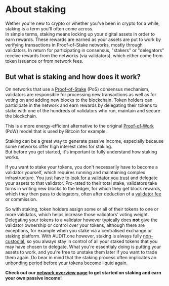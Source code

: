# About staking

Wether you're new to crypto or whether you've been in crypto for a while, staking is a term you'll often come across. <br> 
In simple terms, staking means locking up your digital assets in order to earn rewards. These rewards are earned as your assets are put to work by verifying transactions in Proof-of-Stake networks, mostly through validators. In return for participating in consensus, "stakers" or "delegators" receive rewards from the networks (via validators), which either come from token issuance or from network fees. 

## But what is staking and how does it work? 

On networks that use a [Proof-of-Stake](Proof_of_stake.md) (PoS) consensus mechanism, validators are responsible for processing new transactions as well as for voting on and adding new blocks to the blockchain. Token holders can participate in the network and earn rewards by delegating their tokens to stake with one of the hundreds of validators who run, maintain and secure the blockchain. 

This is a more energy-efficient alternative to the original [Proof-of-Work](Proof_of_work.md) (PoW) model that is used by Bitcoin for example. 

Staking can be a great way to generate passive income, especially because some networks offer high interest rates for staking. <br>
But before you get started, it's important to fully understand how staking works.

If you want to stake your tokens, you don't necessarily have to become a validator yourself, which requires running and maintaining complex infrastructure. You just have to [look for a validator you trust](Importance_of_choosing_the_right_validator.md) and delegate your assets to that validator. Pro-rated to their total stake, validators take turns in writing new blocks to the ledger, for which they get block rewards, which they then pass to delegators, often after deduction of a [validator fee](Validator_fee.md) or commission.

So with staking, token holders assign some or all of their tokens to one or more validatos, which helps increase those validators’ voting weight. Delegating your tokens to a validator however typically does **not** give the validator ownership or control over your tokens, although there are exceptions, for example when you stake via a centralised exchange or staking platform. With AUDIT.one however, staking is always fully [non-custodial](Non_custodial.md), so you always stay in control of all your staked tokens that you may have chosen to delegate. What you're essentialy doing is putting your assets to work, and you're free to unstake them later if you want to trade them again. Do bear in mind that the staking process often implicates an [unbonding period](Unbonding_period.md) before your tokens become liquid again.


**Check out our [network overview page](Networks.md) to get started on staking and earn your own passive income!**
